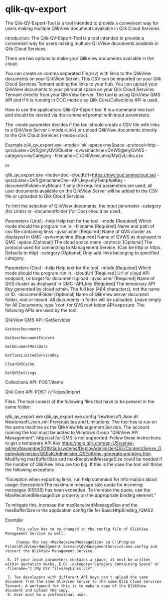 # qlik-qv-export
The Qlik-QV-Export-Tool is a tool intended to provide a convenient way for users making multiple QlikView documents available in Qlik Cloud Services.

ntroduction:
The Qlik-QV-Export-Tool is a tool intended to provide a convenient way for users making multiple QlikView documents available in Qlik Cloud Services.

There are two options to make your QlikView documents available in the cloud:

You can create an comma separated file(csv) with links to the QlikView documents on your QlikView Server. This CSV can be imported on your Qlik Cloud Services Tennant adding the links to your hub.
You can upload your QlikView documents to your personal space on your Qlik Cloud Services Tennant directly from your QlikView Server.
The tool is using QlikView QMS API and if it is running in DOC mode also Qlik Core/Collections API is used.

How to use the application:
Qlik-QV-Export tool It is a command line tool and should be started via the command prompt with input parameters.

The -mode parameter decides if the tool should create a CSV file with links to a QlikView Server (-mode=Link) or upload QlikView documents directly to the Qlik Cloud Services (-mode=doc).

Example
qlik_qv_export.exe -mode=link -space=mySpace -protocol=http -qvscluster=QVS@myQVSCluster -qvwsmachine=QVWS@myQVWS -category=myCategory -filename=C:/QlikViewLinks/MyQvLinks.csv
 
or
 
qlik_qv_export.exe -mode=doc -cloudUrl=https://mycloud.somecloud.se/ -qvscluster=QVS@machineOne  -API_key=myTempApiKey -documentFolder=myMount
If only the required parameters are used, all user documents available on the QlikView Server will be added to the CSV file or uploaded to Qlik Cloud Services.

To limit the selection of QlikView documents, the input parameter -category (for Links) or -documentfolder (for Doc) should be used.

Parameters (Link):
-help 	Help text for the tool.
 -mode	[Required] Which mode should the program run in.
-filename	[Required] Name and path of csv file containing links
-qvscluster	[Required] Name of QVS cluster as displayed in QMC
-qvwsmachine	[Required] Name of QVWS as displayed in QMC
-space	[Optional] The cloud space name
-protocol	[Optional] The protocol used for connecting to Management Service. (Can be http or https. Defaults to http)
-category 	[Optional] Only add links belonging to specified category. 


Parameters (Doc):
-help 	Help text for the tool.
-mode	[Required] Which mode should the program run in.
-cloudUrl	[Required] Url of cloud API endpoint, i.e target for document upload
-qvscluster	[Required] Name of QVS cluster as displayed in QMC
-API_key	[Required] The temporary API Key generated by cloud admin. The full key (484 characters), not the name or ID. 
-documentFolder	[Optional] Name of QlikView server document folder, root or mount. All documents in folder will be uploaded. Leave empty for All Documents, type 'root' for QVS root folder
API exposure:
The following APIs are used by the tool:

QlikView QMS API:
    GetServices

    GetUserDocuments

    GetUserDocumentFolders

    GetDocumentMetaData

    GetTimeLimitedServiceKey

    ClearQVSCache

    GetQVSSettings

Collections API:
    POST/items

Qlik Core API:
    POST /v1/apps/import

Files:
The tool consist of the following files that have to be present in the same folder:

qlik_qv_export.exe
qlik_qv_export.exe.config
Newtonsoft.Json.dll
Newtonsoft.Json.xml
Prerequisites and Limitations:
The tool has to run on the same machine as the QlikView Management Service.
The account running the tool must be added to Windows Group "QlikView API Management".
https/ssl for QMS is not supported.
Follow these instructions to get a temporary API Key https://help.qlik.com/en-US/sense-admin/November2019/Subsystems/DeployAdministerQSE/Content/Sense_DeployAdminister/QSEoK/Administer_QSEoK/mc-generate-api-keys.htm.
Modifying maxBufferSize and maxReceivedMessageSize could be needed if the number of QlikView links are too big. If this is the case the tool will throw the following exception:


“Exception when exporting links, run help command for information about usage: Exeception:The maximum message size quota for incoming messages (65536) has been exceeded. To increase the quota, use the MaxReceivedMessageSize property on the appropriate binding element.” 

         

To mitigate this, increase the maxReceivedMessageSize and the maxBufferSize in the application config file for BasicHttpBinding_IQMS2.

          

Example
<binding name="BasicHttpBinding_IQMS2" maxBufferSize="2000000" maxReceivedMessageSize="2000000">


         This value has to be changed in the config file of QlikView Management Service as well.

         Change the tag <MaxReceivedMessageSize> in C:\Program Files\QlikView\Management Service\QVManagementService.exe.config and restart the QlikView Management Service.

     6. If your input parameters contains a space, it must be written within quotation marks. E.G: -category="Category Containing Space" or -filename="C:/My CSV files/myLinks.csv". 

     7. Two developers with different API keys can't upload the same document from the same QlikView Server to the same Qlik Cloud Services Tennant. A workaound for this is to make a copy of the QlikView document and upload the copy.
     8. User must be a professional user. 
